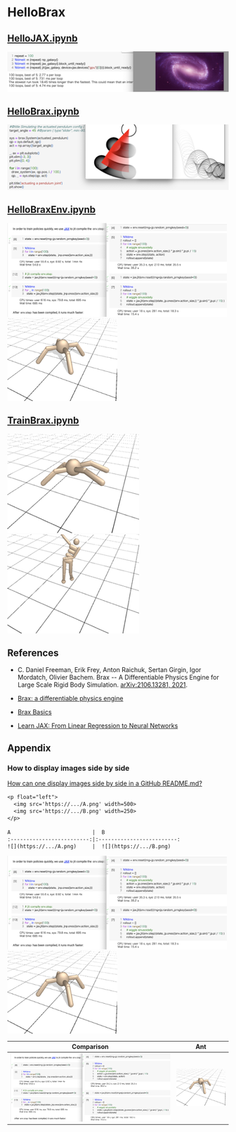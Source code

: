 # HelloBrax

## [HelloJAX.ipynb](https://github.com/teruyuki-yamasaki/HelloBrax/blob/main/HelloJAX.ipynb)
<img src='https://github.com/teruyuki-yamasaki/HelloBrax/blob/main/images/HelloJAX_fig02.png'>

## [HelloBrax.ipynb](https://github.com/teruyuki-yamasaki/HelloBrax/blob/main/HelloBrax.ipynb)
<img src='https://github.com/teruyuki-yamasaki/HelloBrax/blob/main/images/HelloBrax_fig01.png'>

## [HelloBraxEnv.ipynb](https://github.com/teruyuki-yamasaki/HelloBrax/blob/main/HelloBraxEnv.ipynb)
<p float="left">
  <img src='https://github.com/teruyuki-yamasaki/HelloBrax/blob/main/images/brax_ant_code.png' width=500> 
  <img src='https://github.com/teruyuki-yamasaki/HelloBrax/blob/main/images/brax_ant.png' width=250>
</p>

## [TrainBrax.ipynb](https://github.com/teruyuki-yamasaki/HelloBrax/blob/main/TrainInBrax.ipynb)
<p float="left">
  <!--img src='https://github.com/teruyuki-yamasaki/HelloBrax/blob/main/images/TrainBrax_fig02.png', width=400-->
  <img src='https://github.com/teruyuki-yamasaki/HelloBrax/blob/main/images/brax_learned_ant.png', width=300>
  <img src='https://github.com/teruyuki-yamasaki/HelloBrax/blob/main/images/brax_learned_humanoid.png', width=300>
</p>

## References
- C. Daniel Freeman, Erik Frey, Anton Raichuk, Sertan Girgin, Igor Mordatch, Olivier Bachem. Brax -- A Differentiable Physics Engine for Large Scale Rigid Body Simulation. [arXiv:2106.13281, 2021](https://arxiv.org/abs/2106.13281).
- [Brax: a differentiable physics engine](https://colab.research.google.com/github/google/brax/blob/main/notebooks/basics.ipynb#scrollTo=ssCOanHc8JH_)
- [Brax Basics](https://colab.research.google.com/github/google/brax/blob/main/notebooks/basics.ipynb#scrollTo=SCs5jPVThWQx)

- [Learn JAX: From Linear Regression to Neural Networks](https://www.kaggle.com/code/truthr/jax-0)


## Appendix 

### How to display images side by side 
[How can one display images side by side in a GitHub README.md?](https://stackoverflow.com/questions/24319505/how-can-one-display-images-side-by-side-in-a-github-readme-md)
```
<p float="left">
  <img src='https://.../A.png' width=500> 
  <img src='https://.../B.png' width=250>
</p>

A                          |  B
:-------------------------:|:-------------------------:
![](https://.../A.png)     |  ![](https://.../B.png)

```
<p float="left">
  <img src='https://github.com/teruyuki-yamasaki/HelloBrax/blob/main/images/brax_ant_code.png' width=500> 
  <img src='https://github.com/teruyuki-yamasaki/HelloBrax/blob/main/images/brax_ant.png' width=250>
</p>

Comparison                 |  Ant
:-------------------------:|:-------------------------:
![](https://github.com/teruyuki-yamasaki/HelloBrax/blob/main/images/brax_ant_code.png)  |  ![](https://github.com/teruyuki-yamasaki/HelloBrax/blob/main/images/brax_ant.png)

